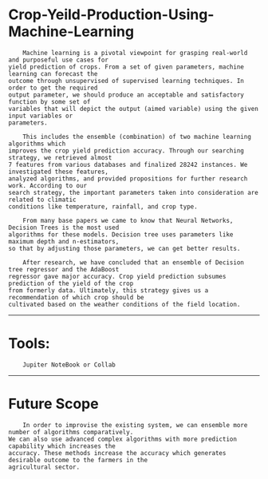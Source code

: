 # Crop-Yeild-Production-Using-Machine-Learning
        Machine learning is a pivotal viewpoint for grasping real-world and purposeful use cases for 
    yield prediction of crops. From a set of given parameters, machine learning can forecast the 
    outcome through unsupervised of supervised learning techniques. In order to get the required 
    output parameter, we should produce an acceptable and satisfactory function by some set of 
    variables that will depict the output (aimed variable) using the given input variables or 
    parameters. 

        This includes the ensemble (combination) of two machine learning algorithms which 
    improves the crop yield prediction accuracy. Through our searching strategy, we retrieved almost 
    7 features from various databases and finalized 28242 instances. We investigated these features, 
    analyzed algorithms, and provided propositions for further research work. According to our 
    search strategy, the important parameters taken into consideration are related to climatic 
    conditions like temperature, rainfall, and crop type. 

        From many base papers we came to know that Neural Networks, Decision Trees is the most used
    algorithms for these models. Decision tree uses parameters like maximum depth and n-estimators,
    so that by adjusting those parameters, we can get better results.

        After research, we have concluded that an ensemble of Decision tree regressor and the AdaBoost
    regressor gave major accuracy. Crop yield prediction subsumes prediction of the yield of the crop
    from formerly data. Ultimately, this strategy gives us a recommendation of which crop should be 
    cultivated based on the weather conditions of the field location.
---------------------------------------------------------------------------------------------------------
    
   # Tools:
        Jupiter NoteBook or Collab

------------------------------------------------------------------------------------------------------------
# Future Scope
        In order to improvise the existing system, we can ensemble more number of algorithms comparatively. 
    We can also use advanced complex algorithms with more prediction capability which increases the 
    accuracy. These methods increase the accuracy which generates desirable outcome to the farmers in the 
    agricultural sector.
